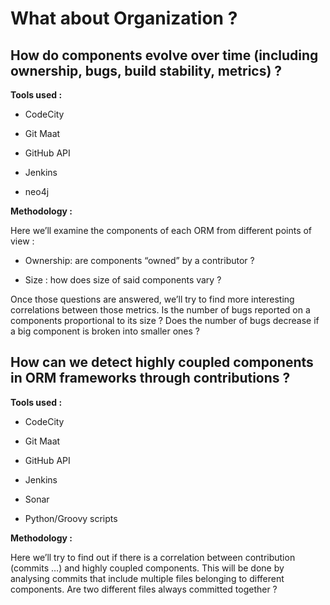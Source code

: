 # What about Organization ?

## How do components evolve over time \(including ownership, bugs, build stability, metrics\) ?

**Tools used :**

* CodeCity

* Git Maat
* GitHub API
* Jenkins
* neo4j

**Methodology :**

Here we’ll examine the components of each ORM from different points of view :

* Ownership: are components “owned” by a contributor ?

* Size : how does size of said components vary ?


Once those questions are answered, we’ll try to find more interesting correlations between those metrics. Is the number of bugs reported on a components proportional to its size ? Does the number of bugs decrease if a big component is broken into smaller ones ?

## How can we detect highly coupled components in ORM frameworks through contributions ?

**Tools used :**

* CodeCity

* Git Maat

* GitHub API

* Jenkins

* Sonar

* Python/Groovy scripts


**Methodology :**

Here we’ll try to find out if there is a correlation between contribution \(commits …\) and highly coupled components. This will be done by analysing commits that include multiple files belonging to different components. Are two different files always committed together ?

